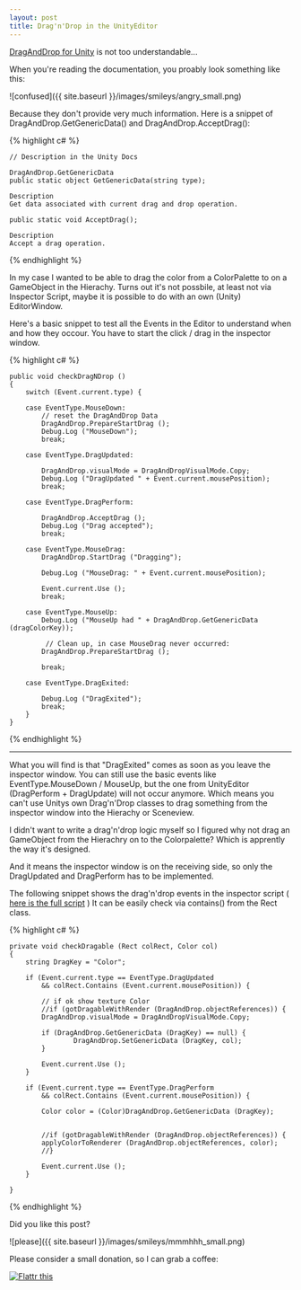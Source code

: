 ```yaml
---
layout: post
title: Drag'n'Drop in the UnityEditor
---
```


<a href="http://docs.unity3d.com/ScriptReference/DragAndDrop.html" target="_blank">DragAndDrop for Unity</a> is not too understandable...  

When you're reading the documentation, you proably look something like this:


![confused]({{ site.baseurl }}/images/smileys/angry_small.png)


Because they don't provide very much information.
Here is a snippet of DragAndDrop.GetGenericData() and DragAndDrop.AcceptDrag():



{% highlight c# %}

    // Description in the Unity Docs

    DragAndDrop.GetGenericData
    public static object GetGenericData(string type);
    
    Description
    Get data associated with current drag and drop operation.
    
    public static void AcceptDrag();
    
    Description
    Accept a drag operation.
    

{% endhighlight %}



In my case I wanted to be able to drag the color from a ColorPalette to on a GameObject in the Hierachy.
Turns out it's not possbile, at least not via Inspector Script, maybe it is possible to do with an own (Unity) EditorWindow.

Here's a basic snippet to test all the Events in the Editor to understand when and how they occour.
You have to start the click / drag in the inspector window.

{% highlight c# %}

    public void checkDragNDrop ()
    {
        switch (Event.current.type) {

        case EventType.MouseDown:
            // reset the DragAndDrop Data
            DragAndDrop.PrepareStartDrag ();
            Debug.Log ("MouseDown");
            break;

        case EventType.DragUpdated:

            DragAndDrop.visualMode = DragAndDropVisualMode.Copy;
            Debug.Log ("DragUpdated " + Event.current.mousePosition);
            break;

        case EventType.DragPerform:

            DragAndDrop.AcceptDrag ();
            Debug.Log ("Drag accepted");
            break;

        case EventType.MouseDrag:
            DragAndDrop.StartDrag ("Dragging");

            Debug.Log ("MouseDrag: " + Event.current.mousePosition);

            Event.current.Use ();
            break;

        case EventType.MouseUp:
            Debug.Log ("MouseUp had " + DragAndDrop.GetGenericData (dragColorKey));

             // Clean up, in case MouseDrag never occurred:
            DragAndDrop.PrepareStartDrag ();

            break;

        case EventType.DragExited:

            Debug.Log ("DragExited");
            break;
        }
    }

{% endhighlight %}


***

What you will find is that "DragExited" comes as soon as you leave the inspector window. You can still use the basic events like EventType.MouseDown / MouseUp, but the one from UnityEditor (DragPerform + DragUpdate) will not occur anymore. Which means you can't use Unitys own Drag'n'Drop classes to drag something from the inspector window into the Hierachy or Sceneview.

I didn't want to write a drag'n'drop logic myself so I figured why not drag an GameObject from the Hierachry on to the Colorpalette? Which is apprently the way it's designed.

And it means the inspector window is on the receiving side, so only the DragUpdated and DragPerform has to be implemented.

The following snippet shows the drag'n'drop events in the inspector script ( <a href="https://gist.github.com/DomDomHaas/bad737591dcf51896eca" target="_blank">here is the full script</a> )
It can be easily check via contains() from the Rect class.

{% highlight c# %}

    private void checkDragable (Rect colRect, Color col)
    {
        string DragKey = "Color";

        if (Event.current.type == EventType.DragUpdated
            && colRect.Contains (Event.current.mousePosition)) {

            // if ok show texture Color
            //if (gotDragableWithRender (DragAndDrop.objectReferences)) {
            DragAndDrop.visualMode = DragAndDropVisualMode.Copy;

            if (DragAndDrop.GetGenericData (DragKey) == null) {
                    DragAndDrop.SetGenericData (DragKey, col);
            }

            Event.current.Use ();
        }

        if (Event.current.type == EventType.DragPerform
            && colRect.Contains (Event.current.mousePosition)) {

            Color color = (Color)DragAndDrop.GetGenericData (DragKey);


            //if (gotDragableWithRender (DragAndDrop.objectReferences)) {
            applyColorToRenderer (DragAndDrop.objectReferences, color);
            //}

            Event.current.Use ();
        }

    }
{% endhighlight %}



Did you like this post?

![please]({{ site.baseurl }}/images/smileys/mmmhhh_small.png)

Please consider a small donation, so I can grab a coffee:

<div class="flatter_button">
    <a href="https://flattr.com/submit/auto?user_id=DomDomHaas&url=http%3A%2F%2Fdomdomhaas.github.io%2FUnity%2520DragNDrop%2F" target="_blank"><img src="//api.flattr.com/button/flattr-badge-large.png" alt="Flattr this" title="Flattr this" border="0"></a>
</div>


